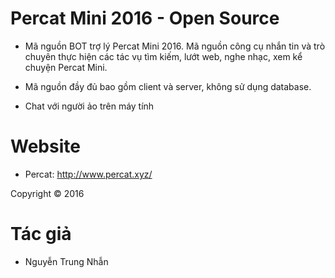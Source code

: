 # Percat Mini 2016 - Open Source

- Mã nguồn BOT trợ lý Percat Mini 2016. Mã nguồn công cụ nhắn tin và trò chuyên thực hiện các tác vụ tìm kiếm, lướt web, nghe nhạc, xem kể chuyện Percat Mini.

- Mã nguồn đầy đủ bao gồm client và server, không sử dụng database.

- Chat với người ảo trên máy tính

# Website
- Percat: http://www.percat.xyz/

Copyright © 2016

# Tác giả
- Nguyễn Trung Nhẫn
